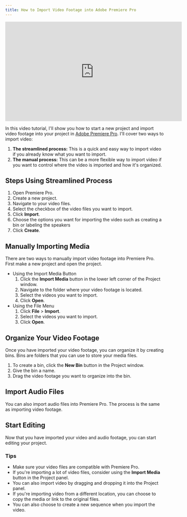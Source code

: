 ```yaml
---
title: How to Import Video Footage into Adobe Premiere Pro
---
```


<div class="iframe-16-9-container">
<iframe class="youTubeIframe" width="560" height="315" src="https://www.youtube.com/embed/kpsxbwX0Mps?si=6HWiDs9hzkQJ2yLH" title="YouTube video player" frameborder="0" allow="accelerometer; autoplay; clipboard-write; encrypted-media; gyroscope; picture-in-picture; web-share" allowfullscreen></iframe>
</div>

In this video tutorial, I'll show you how to start a new project and import video footage into your project in [Adobe Premiere Pro](adobe-premiere.md). I'll cover two ways to import video:

1. **The streamlined process:** This is a quick and easy way to import video if you already know what you want to import.
2. **The manual process:** This can be a more flexible way to import video if you want to control where the video is imported and how it's organized.

## Steps Using Streamlined Process

1. Open Premiere Pro.
2. Create a new project.
3. Navigate to your video files.
4. Select the checkbox of the video files you want to import.
5. Click **Import**.
6. Choose the options you want for importing the video such as creating a bin or labeling the speakers
7. Click **Create**.

## Manually Importing Media

There are two ways to manually import video footage into Premiere Pro. First make a new project and open the project.

- Using the Import Media Button
  1. Click the **Import Media** button in the lower left corner of the Project window.
  2. Navigate to the folder where your video footage is located.
  3. Select the videos you want to import.
  4. Click **Open**.
- Using the File Menu
  1. Click **File** > **Import**.
  2. Select the videos you want to import.
  3. Click **Open**.

## Organize Your Video Footage

Once you have imported your video footage, you can organize it by creating bins. Bins are folders that you can use to store your media files.

1. To create a bin, click the **New Bin** button in the Project window.
2. Give the bin a name.
3. Drag the video footage you want to organize into the bin.

## Import Audio Files

You can also import audio files into Premiere Pro. The process is the same as importing video footage.

## Start Editing

Now that you have imported your video and audio footage, you can start editing your project.

### Tips

- Make sure your video files are compatible with Premiere Pro.
- If you're importing a lot of video files, consider using the **Import Media** button in the Project panel.
- You can also import video by dragging and dropping it into the Project panel.
- If you're importing video from a different location, you can choose to copy the media or link to the original files.
- You can also choose to create a new sequence when you import the video.
